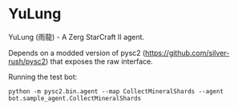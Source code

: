 # YuLung
YuLung (雨龍) - A Zerg StarCraft II agent.

Depends on a modded version of pysc2 (https://github.com/silver-rush/pysc2) that
exposes the raw interface.

Running the test bot: 

`python -m pysc2.bin.agent --map CollectMineralShards --agent bot.sample_agent.CollectMineralShards`
